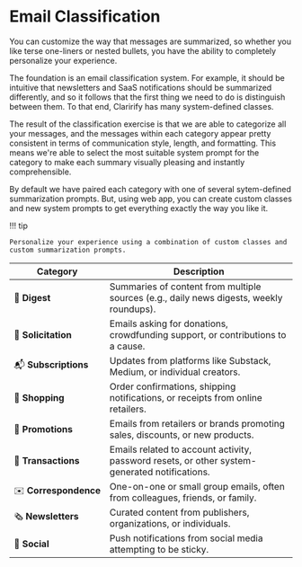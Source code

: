 # Email Classification

You can customize the way that messages are summarized, so whether you like terse one-liners or nested bullets, you have the ability to completely personalize your experience.

The foundation is an email classification system. For example, it should be intuitive that newsletters and SaaS notifications should be summarized differently, and so it follows that the first thing we need to do is distinguish between them. To that end, Clarirify has many system-defined classes. 

The result of the classification exercise is that we are able to categorize all your messages, and the messages within each category appear pretty consistent in terms of communication style, length, and formatting. This means we're able to select the most suitable system prompt for the category to make each summary visually pleasing and instantly comprehensible.

By default we have paired each category with one of several sytem-defined summarization prompts. But, using web app, you can create custom classes and new system prompts to get everything exactly the way you like it.

!!! tip

    Personalize your experience using a combination of custom classes and custom summarization prompts.


| Category       | Description                                                                 |
|----------------|-----------------------------------------------------------------------------|
| 📰 **Digest**       | Summaries of content from multiple sources (e.g., daily news digests, weekly roundups). |
| 🙏 **Solicitation** | Emails asking for donations, crowdfunding support, or contributions to a cause. |
| 📬 **Subscriptions** | Updates from platforms like Substack, Medium, or individual creators. |
| 🛒 **Shopping**   | Order confirmations, shipping notifications, or receipts from online retailers. |
| 💸 **Promotions** | Emails from retailers or brands promoting sales, discounts, or new products. |
| 🔑 **Transactions** | Emails related to account activity, password resets, or other system-generated notifications. |
|<nobr>✉️ **Correspondence**<nobr> | One-on-one or small group emails, often from colleagues, friends, or family. |
| 🗞️ **Newsletters** | Curated content from publishers, organizations, or individuals. |
| 👥 **Social**     | Push notifications from social media attempting to be sticky. |

